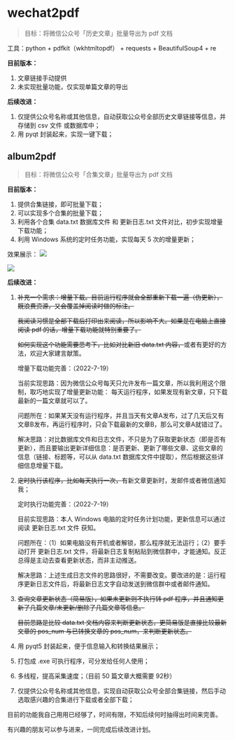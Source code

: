 # wechat2pdf
> 目标：将微信公众号「历史文章」批量导出为 pdf 文档

工具：python + pdfkit（wkhtmltopdf） + requests + BeautifulSoup4 + re

**目前版本：**

1. 文章链接手动提供
2. 未实现批量功能，仅实现单篇文章的导出

**后续改进：**

1. 仅提供公众号名称或其他信息，自动获取公众号全部历史文章链接等信息，并存储到 csv 文件 或数据库中；
2. 用 pyqt 封装起来，实现一键下载；


## album2pdf
> 目标：将微信公众号「合集文章」批量导出为 pdf 文档

**目前版本：**

1. 提供合集链接，即可批量下载；
2. 可以实现多个合集的批量下载；
3. 利用各个合集 data.txt 数据库文件 和 更新日志.txt 文件对比，初步实现增量下载功能；
4. 利用 Windows 系统的定时任务功能，实现每天 5 次的增量更新；

效果展示：
![](https://img.arctee.cn/one/202207191515970.png)

![](https://img.arctee.cn/one/202207191516771.png)

**后续改进：**

1. ~~补充一个需求：增量下载。目前运行程序就会全部重新下载一遍（伪更新），既浪费资源，又会覆盖掉阅读时做的标注。~~

    ~~我阅读习惯是全部下载后打印出来阅读，所以影响不大。如果是在电脑上直接阅读 pdf 的话，增量下载功能就特别重要了。~~
    
    ~~如何实现这个功能需要思考下，比如对比新旧 data.txt 内容，~~或者有更好的方法，欢迎大家建言献策。

    增量下载功能完善：（2022-7-19）

    当前实现思路：因为微信公众号每天只允许发布一篇文章，所以我利用这个限制，取巧地实现了增量更新功能： 每天运行程序，如果发现有新文章，只下载最新的一篇文章就可以了。

    问题所在：如果某天没有运行程序，并且当天有文章A发布，过了几天后又有文章B发布，再运行程序时，只会下载最新的文章B，那么可文章A就错过了。

    解决思路：对比数据库文件和日志文件，不只是为了获取更新状态（即是否有更新），而且要输出更新详细信息：是否更新、更新了哪些文章、这些文章的信息（链接、标题等，可以从 data.txt 数据库文件中提取），然后根据这些详细信息增量下载。


2. ~~定时执行该程序，比如每天执行一次，~~有新文章更新时，发邮件或者微信通知我；

    定时执行功能完善：（2022-7-19）

    目前实现思路：本人 Windows 电脑的定时任务计划功能，更新信息可以通过阅读 更新日志.txt 文件 获知。

    问题所在：（1）如果电脑没有开机或者解锁，那么程序就无法运行；（2）要手动打开 更新日志.txt 文件，将最新日志复制粘贴到微信群中，才能通知。反正总得是主动去查看更新状态，而非主动推送。

    解决思路：上述生成日志文件的思路很好，不需要改变。要改进的是：运行程序更新日志文件后，将最新日志文字自动发送到微信群中或者邮件通知。

3. ~~查询文章更新状态（简易版），如果未更新则不执行转 pdf 程序，并且通知更新了几篇文章/未更新/删除了几篇文章等信息。~~

    ~~目前思路是比较 data.txt 文档内容来判断更新状态，更简易版是直接比较最新文章的 pos_num 与已转换文章的 pos_num，来判断更新状态。~~

4. 用 pyqt5 封装起来，便于信息输入和转换结果展示；

5. 打包成 .exe 可执行程序，可分发给任何人使用；

6. 多线程，提高采集速度；（目前 50 篇文章大概需要 92秒）

7. 仅提供公众号名称或其他信息，实现自动获取公众号全部合集链接，然后手动选取感兴趣的合集进行下载或者全部下载；


目前的功能我自己用用已经够了，时间有限，不知后续何时抽得出时间来完善。

有兴趣的朋友可以参与进来，一同完成后续改进计划。

